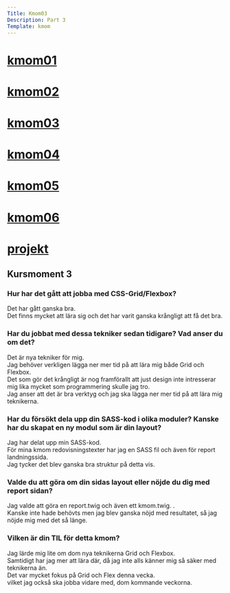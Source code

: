 ```yaml
---
Title: Kmom03
Description: Part 3
Template: kmom
---
```

<div class="sidebar">
    <h1><a href="kmom01">kmom01</a></h1>
    <h1><a href="kmom02">kmom02</a></h1>
    <h1><a href="kmom03">kmom03</a></h1>
    <h1><a href="kmom04">kmom04</a></h1>
    <h1><a href="kmom05">kmom05</a></h1>
    <h1><a href="kmom06">kmom06</a></h1>
    <h1><a href="projekt">projekt</a></h1>
</div>
<div class="kmom">
<h2>Kursmoment 3</h2>
    <h3> Hur har det gått att jobba med CSS-Grid/Flexbox?</h3>
        <p>Det har gått ganska bra. <br>
            Det finns mycket att lära sig och det har varit ganska krångligt att få det bra. <br>
            </p>
    <h3> Har du jobbat med dessa tekniker sedan tidigare? Vad anser du om det?</h3>
        <p>Det är nya tekniker för mig. <br>
            Jag behöver verkligen lägga ner mer tid på att lära mig både Grid och Flexbox. <br>
            Det som gör det krångligt är nog framförallt att just design inte intresserar mig lika mycket som programmering skulle jag tro. <br>
            Jag anser att det är bra verktyg och jag ska lägga ner mer tid på att lära mig teknikerna. </p>
    <h3> Har du försökt dela upp din SASS-kod i olika moduler? Kanske har du skapat en ny modul som är din layout?</h3>
        <p>Jag har delat upp min SASS-kod. <br>
            För mina kmom redovisningstexter har jag en SASS fil och även för report landningssida. <br>
             Jag tycker det blev ganska bra struktur på detta vis.</p>
    <h3> Valde du att göra om din sidas layout eller nöjde du dig med report sidan?</h3>
        <p>Jag valde att göra en report.twig och även ett kmom.twig. . <br>
            Kanske inte hade behövts men jag blev ganska nöjd med resultatet, så jag nöjde mig med det så länge.</p>
    <h3> Vilken är din TIL för detta kmom?</h3>
        <p>Jag lärde mig lite om dom nya teknikerna Grid och Flexbox. <br>
            Samtidigt har jag mer att lära där, då jag inte alls känner mig så säker med teknikerna än. <br>
             Det var mycket fokus på Grid och Flex denna vecka. <br>
             vilket jag också ska jobba vidare med, dom kommande veckorna.</p>
</div>
<div class="main-footer">
    <a href="kmom02" aria-label="kmom02"><i class="fas fa-chevron-left"></i></a>
    <a href="kmom04" aria-label="kmom04"><i class="fas fa-chevron-right"></i></a>
</div>
